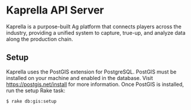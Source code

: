 # Kaprella API Server

Kaprella is a purpose-built Ag platform that connects players across the
industry, providing a unified system to capture, true-up, and analyze data
along the production chain.

## Setup

Kaprella uses the PostGIS extension for PostgreSQL. PostGIS must be installed
on your machine and enabled in the database. Visit https://postgis.net/install
for more information. Once PostGIS is installed, run the setup Rake task:

```
$ rake db:gis:setup
```
